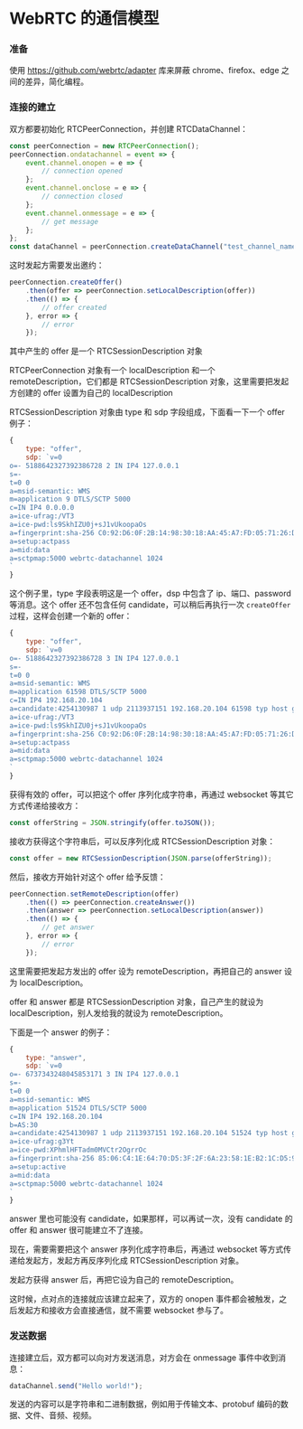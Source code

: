 # WebRTC 的通信模型

### 准备

使用 https://github.com/webrtc/adapter 库来屏蔽 chrome、firefox、edge 之间的差异，简化编程。

### 连接的建立

双方都要初始化 RTCPeerConnection，并创建 RTCDataChannel：

```js
const peerConnection = new RTCPeerConnection();
peerConnection.ondatachannel = event => {
    event.channel.onopen = e => {
        // connection opened
    };
    event.channel.onclose = e => {
        // connection closed
    };
    event.channel.onmessage = e => {
        // get message
    };
};
const dataChannel = peerConnection.createDataChannel("test_channel_name"); // 双方的 channel 名要一致
```

这时发起方需要发出邀约：

```js
peerConnection.createOffer()
    .then(offer => peerConnection.setLocalDescription(offer))
    .then(() => {
        // offer created
    }, error => {
        // error
    });
```

其中产生的 offer 是一个 RTCSessionDescription 对象

RTCPeerConnection 对象有一个 localDescription 和一个 remoteDescription，它们都是 RTCSessionDescription 对象，这里需要把发起方创建的 offer 设置为自己的 localDescription

RTCSessionDescription 对象由 type 和 sdp 字段组成，下面看一下一个 offer 例子：

```js
{
    type: "offer",
    sdp: `v=0
o=- 5188642327392386728 2 IN IP4 127.0.0.1
s=-
t=0 0
a=msid-semantic: WMS
m=application 9 DTLS/SCTP 5000
c=IN IP4 0.0.0.0
a=ice-ufrag:/VT3
a=ice-pwd:ls9SkhIZU0j+sJ1vUkoopaOs
a=fingerprint:sha-256 C0:92:D6:0F:2B:14:98:30:18:AA:45:A7:FD:05:71:26:DE:2C:D8:4F:BB:E2:FC:17:1B:1E:29:07:02:7F:68:9B
a=setup:actpass
a=mid:data
a=sctpmap:5000 webrtc-datachannel 1024
`
}
```

这个例子里，type 字段表明这是一个 offer，dsp 中包含了 ip、端口、password 等消息。这个 offer 还不包含任何 candidate，可以稍后再执行一次 `createOffer` 过程，这样会创建一个新的 offer：

```js
{
    type: "offer",
    sdp: `v=0
o=- 5188642327392386728 3 IN IP4 127.0.0.1
s=-
t=0 0
a=msid-semantic: WMS
m=application 61598 DTLS/SCTP 5000
c=IN IP4 192.168.20.104
a=candidate:4254130987 1 udp 2113937151 192.168.20.104 61598 typ host generation 0 network-cost 50
a=ice-ufrag:/VT3
a=ice-pwd:ls9SkhIZU0j+sJ1vUkoopaOs
a=fingerprint:sha-256 C0:92:D6:0F:2B:14:98:30:18:AA:45:A7:FD:05:71:26:DE:2C:D8:4F:BB:E2:FC:17:1B:1E:29:07:02:7F:68:9B
a=setup:actpass
a=mid:data
a=sctpmap:5000 webrtc-datachannel 1024
`
}
```

获得有效的 offer，可以把这个 offer 序列化成字符串，再通过 websocket 等其它方式传递给接收方：

```js
const offerString = JSON.stringify(offer.toJSON());
```

接收方获得这个字符串后，可以反序列化成 RTCSessionDescription 对象：

```js
const offer = new RTCSessionDescription(JSON.parse(offerString));
```

然后，接收方开始针对这个 offer 给予反馈：

```js
peerConnection.setRemoteDescription(offer)
    .then(() => peerConnection.createAnswer())
    .then(answer => peerConnection.setLocalDescription(answer))
    .then(() => {
        // get answer
    }, error => {
        // error
    });
```

这里需要把发起方发出的 offer 设为 remoteDescription，再把自己的 answer 设为 localDescription。

offer 和 answer 都是 RTCSessionDescription 对象，自己产生的就设为 localDescription，别人发给我的就设为 remoteDescription。

下面是一个 answer 的例子：

```js
{
    type: "answer",
    sdp: `v=0
o=- 6737343248045853171 3 IN IP4 127.0.0.1
s=-
t=0 0
a=msid-semantic: WMS
m=application 51524 DTLS/SCTP 5000
c=IN IP4 192.168.20.104
b=AS:30
a=candidate:4254130987 1 udp 2113937151 192.168.20.104 51524 typ host generation 0 network-cost 50
a=ice-ufrag:g3Yt
a=ice-pwd:XPhmlHFTadm0MVCtr2OgrrOc
a=fingerprint:sha-256 85:06:C4:1E:64:70:D5:3F:2F:6A:23:58:1E:B2:1C:D5:9F:64:12:02:AA:AA:BD:C2:0B:7D:0E:92:D0:D5:63:60
a=setup:active
a=mid:data
a=sctpmap:5000 webrtc-datachannel 1024
`
}
```

answer 里也可能没有 candidate，如果那样，可以再试一次，没有 candidate 的 offer 和 answer 很可能建立不了连接。

现在，需要需要把这个 answer 序列化成字符串后，再通过 websocket 等方式传递给发起方，发起方再反序列化成 RTCSessionDescription 对象。

发起方获得 answer 后，再把它设为自己的 remoteDescription。

这时候，点对点的连接就应该建立起来了，双方的 onopen 事件都会被触发，之后发起方和接收方会直接通信，就不需要 websocket 参与了。

### 发送数据

连接建立后，双方都可以向对方发送消息，对方会在 onmessage 事件中收到消息：

```js
dataChannel.send("Hello world!");
```

发送的内容可以是字符串和二进制数据，例如用于传输文本、protobuf 编码的数据、文件、音频、视频。
